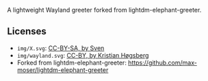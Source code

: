 
A lightweight Wayland greeter forked from lightdm-elephant-greeter.

## Licenses

* `img/X.svg`: [CC-BY-SA, by Sven](https://commons.wikimedia.org/wiki/File:X.Org\_Logo.svg)
* `img/wayland.svg`: [CC-BY, by Kristian Høgsberg](https://commons.wikimedia.org/wiki/File:Wayland\_Logo.svg)
* Forked from lightdm-elephant-greeter: https://github.com/max-moser/lightdm-elephant-greeter

